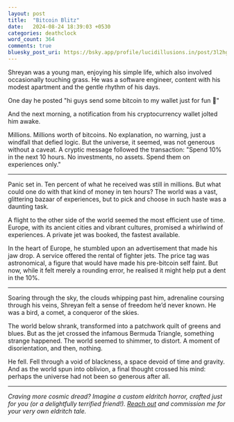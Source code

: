 ```yaml
---
layout: post
title:  "Bitcoin Blitz"
date:   2024-08-24 18:39:03 +0530
categories: deathclock
word_count: 364
comments: true
bluesky_post_uri: https://bsky.app/profile/lucidillusions.in/post/3l2hgoj3jf72c
---
```


Shreyan was a young man, enjoying his simple life, which also involved occasionally touching grass. He was a software engineer, content with his modest apartment and the gentle rhythm of his days.

One day he posted
"hi guys send some bitcoin to my wallet just for fun 🤗"

And the next morning, a notification from his cryptocurrency wallet jolted him awake.

Millions. Millions worth of bitcoins.
No explanation, no warning, just a windfall that defied logic. But the universe, it seemed, was not generous without a caveat. A cryptic message followed the transaction: "Spend 10% in the next 10 hours. No investments, no assets. Spend them on experiences only."

---

Panic set in. Ten percent of what he received was still in millions. But what could one do with that kind of money in ten hours? The world was a vast, glittering bazaar of experiences, but to pick and choose in such haste was a daunting task.

A flight to the other side of the world seemed the most efficient use of time. Europe, with its ancient cities and vibrant cultures, promised a whirlwind of experiences. A private jet was booked, the fastest available.

In the heart of Europe, he stumbled upon an advertisement that made his jaw drop. A service offered the rental of fighter jets. The price tag was astronomical, a figure that would have made his pre-bitcoin self faint. But now, while it felt merely a rounding error, he realised it might help put a dent in the 10%.

---

Soaring through the sky, the clouds whipping past him, adrenaline coursing through his veins, Shreyan felt a sense of freedom he’d never known. He was a bird, a comet, a conqueror of the skies.

The world below shrank, transformed into a patchwork quilt of greens and blues. But as the jet crossed the infamous Bermuda Triangle, something strange happened. The world seemed to shimmer, to distort. A moment of disorientation, and then, nothing.

He fell. Fell through a void of blackness, a space devoid of time and gravity. And as the world spun into oblivion, a final thought crossed his mind: perhaps the universe had not been so generous after all.

---
<em>Craving more cosmic dread? Imagine a custom eldritch horror, crafted just for you (or a delightfully terrified friend!). [Reach out](mailto:i@lucidillusions.in) and commission me for your very own eldritch tale.</em>
